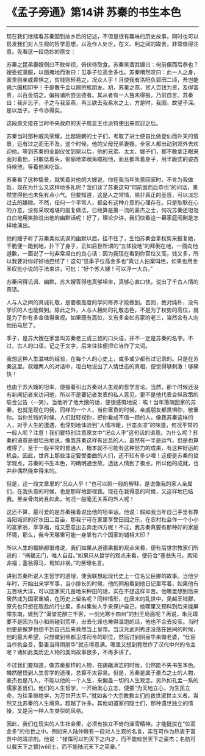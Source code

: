 # 《孟子旁通》第14讲 苏秦的书生本色

------

现在我们继续看苏秦回到故乡后的记述，不但是很有趣味的历史故事，同时也可以启发我们对人生观的哲学思想，以及作人处世，在义、利之间的取舍，非常值得注意。先看这一段绝妙的原文：

苏秦之昆弟妻嫂侧曰不敢仰视，俯伏侍取食。苏秦笑谓其嫂曰：何前倨而后恭也？嫂委蛇蒲服，以面掩地而谢曰：见季子位高金多也。苏秦喟然叹曰：此一人之身，富贵则亲戚畏惧之，贫贱则轻易之，况众人乎！且使我有洛阳负郭田二顷，吾岂能佩六国相印乎！于是散千金以赐宗族朋友。初，苏秦之燕，贷人百钱为资，及得富贵，以百金偿之。偏报诸所尝见德者。其从者有一人独未得报，乃前自言。苏秦曰：我非忘子，子之与我至燕，再三欲去我易水之上，方是时，我困，故望子深。是以后子。子今亦得矣。

这段原文接在当时中央政府的天子周显王也派特使出来欢迎之后。

苏秦当时那种威风荣耀，比起唐朝的士子们，考取了进士便自比做登仙而升天的情景，远有过之而无不及。这个时候，他的父母兄弟妻嫂，全家人都出动到郊外去欢迎他。等到苏秦的全副仪仗到家以后，他的兄弟、太太、嫂子们，都不敢拿正眼来面对着他，只敢低着头，偷偷地拿眼角瞄视他，而且都弯着身子，用半跪式的姿态侍候他，等着他来吃饭。

苏秦看了这种情景，就笑着对他的大嫂说，你在我当年失意回家时，不肯为我做饭，现在为什么又这样地多礼呢？我们读了苏秦这句“何前倨而后恭也”的问话，果然觉得他也未免有点小气。但要知道，这是人之常情，除非真正的圣哲，可以淡忘过去的嫌隙。不然，任何一个平常人，都会有这种介意的心理存在。只是耿耿在心的介意，没有采取难堪的报复做法，已经算是第一流的豪杰之士，何况苏秦还坦坦白白地用笑脸说出他的幽默话呢！好了，理论少讲，我们快看这一幕家庭闹剧是怎样地演出。

他的嫂子听了苏秦类似讥讽的幽默以后，挂不住了，生怕苏秦会拿权势来报复她，干脆便一跪到地，扑下了身子，正如后世所谓的“五体投地”的拜倒在地，一面向他道歉，一面说了一句非常坦白的良心话：因为我现在看到你官位又高，钱又多，所以我要对你好好地巴结了！这句“见季子位高金多也”真让人拍案叫绝，如果也用金圣叹批小说的手法来讲，可批：“好个苏大嫂！可以浮一大白。”

苏秦问得讥讽、幽默。苏大嫂答得也真够坦率，真够心直口快，说出了千古人情的真话。

人与人之间的真诚礼敬，是要极高度的学问修养才能做到。否则，绝对纯朴，没有学识的人也能做到。除此之外，人与人相处的礼敬态色，不是为了权势的高位，就是为了你有多金值得重视。如果既有高位，又有多金如苏家的老三，当然会有人向他拍马屁了。

季子，是苏大嫂在家里叫苏秦老三或三叔的口头语，并不一定是苏秦的名字。不过，古人的口语，记之于文字，后来往往便把它当作了文词。

我想这种人生滋味的经验，在每个人的心史上，或多或少都有过记录的。只是在苏秦这里，叔嫂两人的对话中，坦白地说出了人情世态的真相，便觉得够刺激！够痛快！

也由于苏大嫂的坦率，便接着引出苏秦对人生观的哲学言论。当然，那个时候还没有新闻记者来访问他，所以不是要记者发表的私人意见，更不是他代表合纵政策的联合公告（一笑）。当他听了他大嫂的话，便很感慨地说：唉！当年落魄回家的苏秦，也就是现在的我，同样的一个人，当你富贵的时候，亲戚朋友都畏惧你，敬重你。当你贫贱的时候，人们就轻视你，把你看成不值一顾的人。像我苏秦这样的人，对于人生的遭遇，也深刻地体验到“人情冷暖，世态炎凉”的味道，何况平常的一般人呢？注意！我们要特别注意原文中“况众人乎”这句话的语意。为什么呢？苏秦的语意是很坦白地说，像我苏秦这样有出息的人，虽然有一半是运气，但是也算难得了。至于一般平常的普通人，根本就不可能有这种努力的成果，有这种好运的机会。因此，世界上那些注定要受委曲的人们，还不知有多少哩！这便是苏秦的哲学观点，苏秦的书生本色，的确明通世故，透达人情到了极点，所以他的成就，也并非偶然侥幸得来的。

但是，这一段文章里的“况众人乎！”也可以照一般的解释，是说像我的家人亲属们，在我失意的时候，也是那样地鄙视我。现在在我得意的时候，又这样地巴结我。至亲骨肉尚且如此，何况一般毫无关系的外人呢！

这还不算，最可爱的是苏秦接着说出他的坦率话。他说：假如我当年自己手里有靠洛阳城郊的好水田二百亩，那我宁可在家里享受田园之乐，在农村社会作一个小小的富家翁，享享福，谁又愿意出去奔走四方呢！不过，我苏秦真要有那种好的家庭环境，那么，我今天哪里可能一身掌有六个国家的辅相大印？

所以人生的福祸都很难说，我们如果从道德果报的观点来看，便有后世宗教家们所说的：“祸福无门，唯人自召。”如果只从哲学的观点来看，便符合“塞翁失马，焉知非福；塞翁得马，焉知非祸。”的至理名言。

讲到苏秦所说人生哲学的道理，使我联想起现代史上一位名公巨卿的故事。当他少年时，开始出来学军事，当小排长的时候，他的同袍看到他日记里写着，如果他有五百块大洋，可以回家买几亩地来种田的话，实在不想这样辛苦。他哪里想到后来居然成为国家重镇，在历史上留名呢？同样情形，在唐末的乱世中，吴越王钱鏐，原先也只想在贩盐的行业里，多纠集些人手来保护自己，他哪里又预料到后来能屏障东南，做到了“满堂花醉三千客，一剑光寒十四州”的封王局面呢？再说，朱元璋要不是因为当小和尚碰到荒年，出去化缘也难得温饱的话，他也不会去投军。当时他更是做梦也想不到自己后来竟然当上皇帝。当汉光武刘秀还没落在民间的时候，他的最大希望，只想做到帝都卫戍司令的职位，然后讨到阴丽华来做老婆，“仕宦当作执金吾，娶妻当得阴丽华”就志得意满。哪里又想到竟然作了汉代中兴的令主呢？诸如此类历史人物的类同故事很多，不再多讲了。

不过我们要知道，像苏秦那样的人物，在踌躇满志的时候，仍然能不失书生本色。幡然醒悟到人生哲学的道理，总算不太容易。但是，苏秦是属于豪杰之士的人物，豪杰也是凡人，不能以他的一个人生，来偏盖一切的人生观念。另外如孔孟一系的儒家圣哲们，他们的人生哲学，一开始发心立志，便要“为天地立心，为生民立命，为往圣继绝学，为万世开太平。”就如各个大宗教教主们的救世淑世主义者，当然又比苏秦的人生境界，超越了许多。其他如道家的隐士们，那种遗世独立的情操，又是另一种人生类型的风格。

因此，我们在现实的人生社会里，必须有独立不倚的澡雪精神，才能挺拔在“位高金多”的俗世之中。例如宋人陆仲微有一段对人生观的名言，实在可作为热衷于富贵中的清凉剂。他说：“禄饵可以钓天下之内才，而不能啖尝天下之豪杰；名航可以载天下之猥[wěi]士，而不能陆沉天下之英豪。”


